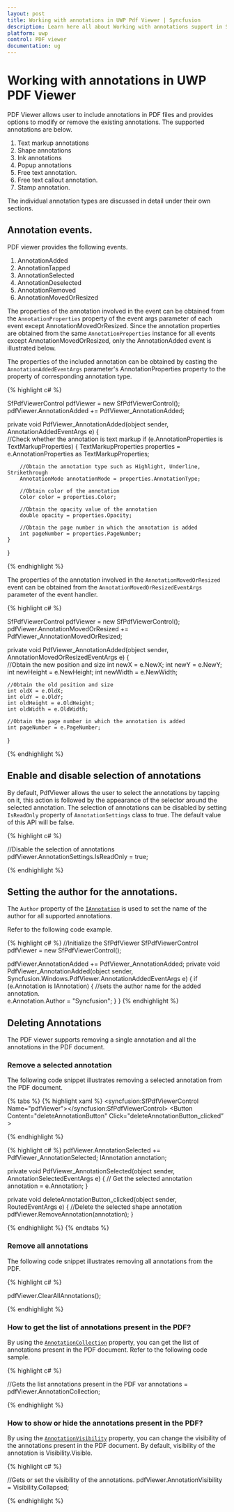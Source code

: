 ```yaml
---
layout: post
title: Working with annotations in UWP Pdf Viewer | Syncfusion
description: Learn here all about Working with annotations support in Syncfusion UWP Pdf Viewer (SfPdfViewer) control and more.
platform: uwp
control: PDF viewer
documentation: ug
---
```


# Working with annotations in UWP PDF Viewer

PDF Viewer allows user to include annotations in PDF files and provides options to modify or remove the existing annotations. The supported annotations are below. 

1. Text markup annotations
2. Shape annotations
3. Ink annotations
4. Popup annotations
5. Free text annotation.
6. Free text callout annotation. 
7. Stamp annotation.

The individual annotation types are discussed in detail under their own sections. 

## Annotation events. 

PDF viewer provides the following events. 

1. AnnotationAdded
2. AnnotationTapped
3. AnnotationSelected
4. AnnotationDeselected
5. AnnotationRemoved
6. AnnotationMovedOrResized

The properties of the annotation involved in the event can be obtained from the `AnnotationProperties` property of the event args parameter of each event except AnnotationMovedOrResized. Since the annotation properties are obtained from the same `AnnotationProperties` instance for all events except AnnotationMovedOrResized, only the AnnotationAdded event is illustrated below. 

The properties of the included annotation can be obtained by casting the `AnnotationAddedEventArgs` parameter's AnnotationProperties property to the property of corresponding annotation type.

{% highlight c# %}

SfPdfViewerControl pdfViewer = new SfPdfViewerControl();
pdfViewer.AnnotationAdded += PdfViewer_AnnotationAdded;

private void PdfViewer_AnnotationAdded(object sender, AnnotationAddedEventArgs e)
{	
	//Check whether the annotation is text markup
	if (e.AnnotationProperties is TextMarkupProperties)
	{
		TextMarkupProperties properties = e.AnnotationProperties as TextMarkupProperties;

		//Obtain the annotation type such as Highlight, Underline, Strikethrough
		AnnotationMode annotationMode = properties.AnnotationType;

		//Obtain color of the annotation
		Color color = properties.Color;

		//Obtain the opacity value of the annotation
		double opacity = properties.Opacity;

		//Obtain the page number in which the annotation is added
		int pageNumber = properties.PageNumber;
	}
}

{% endhighlight %}

The properties of the annotation involved in the `AnnotationMovedOrResized` event can be obtained from the `AnnotationMovedOrResizedEventArgs` parameter of the event handler. 

{% highlight c# %}

SfPdfViewerControl pdfViewer = new SfPdfViewerControl();
pdfViewer.AnnotationMovedOrResized += PdfViewer_AnnotationMovedOrResized;

private void PdfViewer_AnnotationAdded(object sender, AnnotationMovedOrResizedEventArgs e)
{	
	//Obtain the new position and size
	int newX = e.NewX;
	int newY = e.NewY;
	int newHeight = e.NewHeight;
	int newWidth = e.NewWidth;

	//Obtain the old position and size
	int oldX = e.OldX;
	int oldY = e.OldY;
	int oldHeight = e.OldHeight;
	int oldWidth = e.OldWidth;

	//Obtain the page number in which the annotation is added
	int pageNumber = e.PageNumber;
}

{% endhighlight %}

## Enable and disable selection of annotations

By default, PdfViewer allows the user to select the annotations by tapping on it, this action is followed by the appearance of the selector around the selected annotation. The selection of annotations can be disabled by setting `IsReadOnly` property of `AnnotationSettings` class to true. The default value of this API will be false.

{% highlight c# %}

//Disable the selection of annotations
pdfViewer.AnnotationSettings.IsReadOnly = true;

{% endhighlight %}

## Setting the author for the annotations.
The `Author` property of the [`IAnnotation`](https://help.syncfusion.com/cr/uwp/Syncfusion.Windows.PdfViewer.IAnnotation.html) is used to set the name of the author for all supported annotations.

Refer to the following code example.

{% highlight c# %}
//Initialize the SfPdfViewer
SfPdfViewerControl pdfViewer = new SfPdfViewerControl();

pdfViewer.AnnotationAdded += PdfViewer_AnnotationAdded;
private void PdfViewer_AnnotationAdded(object sender, Syncfusion.Windows.PdfViewer.AnnotationAddedEventArgs e)
		{
			if (e.Annotation is IAnnotation)
			{
				//sets the author name for the added annotation.  
				e.Annotation.Author = "Syncfusion";
			}
		}
{% endhighlight %}

## Deleting Annotations

The PDF viewer supports removing a single annotation and all the annotations in the PDF document.

### Remove a selected annotation

The following code snippet illustrates removing a selected annotation from the PDF document.

{% tabs %}
{% highlight xaml %}
<Grid> <syncfusion:SfPdfViewerControl Name="pdfViewer"></syncfusion:SfPdfViewerControl> 
<Button Content="deleteAnnotationButton" Click="deleteAnnotationButton_clicked” ></Button> </Grid>

{% endhighlight %}

{% highlight c# %}
pdfViewer.AnnotationSelected += PdfViewer_AnnotationSelected;
IAnnotation annotation;

private void PdfViewer_AnnotationSelected(object sender, AnnotationSelectedEventArgs e)
{
  // Get the selected annotation      
  annotation = e.Annotation;
}

private void deleteAnnotationButton_clicked(object sender, RoutedEventArgs e)
{
  //Delete the selected shape annotation
  pdfViewer.RemoveAnnotation(annotation);
}

{% endhighlight %}
{% endtabs %}

### Remove all annotations

The following code snippet illustrates removing all annotations from the PDF.

{% highlight c# %}

pdfViewer.ClearAllAnnotations();

{% endhighlight %}

### How to get the list of annotations present in the PDF?

By using the [`AnnotationCollection`](https://help.syncfusion.com/cr/uwp/Syncfusion.Windows.PdfViewer.SfPdfViewerControl.html#Syncfusion_Windows_PdfViewer_SfPdfViewerControl_AnnotationCollection) property, you can get the list of annotations present in the PDF document. Refer to the following code sample.

{% highlight c# %}

//Gets the list annotations present in the PDF
var annotations = pdfViewer.AnnotationCollection;

{% endhighlight %}

### How to show or hide the annotations present in the PDF?

By using the [`AnnotationVisibility`](https://help.syncfusion.com/cr/uwp/Syncfusion.Windows.PdfViewer.SfPdfViewerControl.html#Syncfusion_Windows_PdfViewer_SfPdfViewerControl_AnnotationVisibility) property, you can change the visibility of the annotations present in the PDF document. By default, visibility of the annotation is Visibility.Visible.

{% highlight c# %}

//Gets or set the visibility of the annotations.
pdfViewer.AnnotationVisibility = Visibility.Collapsed;

{% endhighlight %}